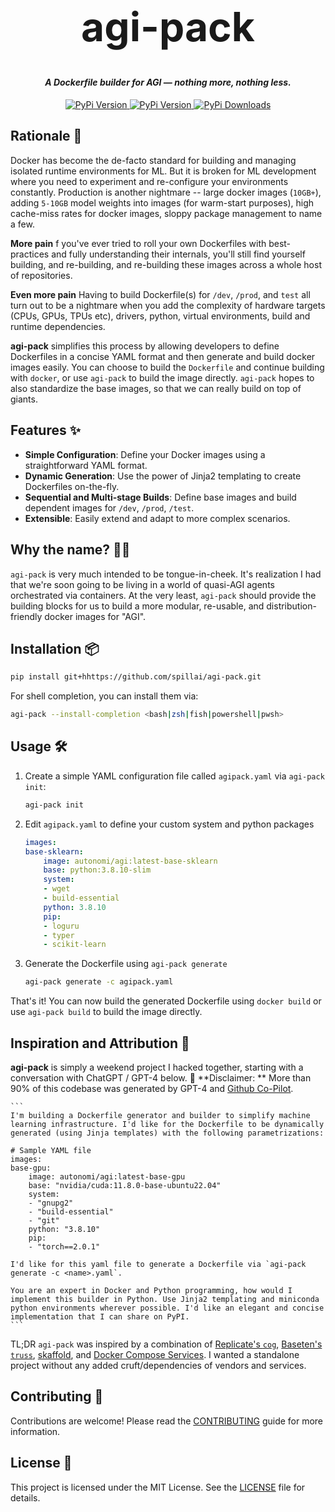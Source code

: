 <h1 align="center" style="font-size:64px;font-weight: bold;font-color:black;">agi-pack</h1>
<h4 align="center">
<i>A Dockerfile builder for AGI — nothing more, nothing less.</i>
</h4>

<p align="center">
<a href="https://pypi.org/project/agi-pack/">
    <img alt="PyPi Version" src="https://badge.fury.io/py/agi-pack.svg">
</a>
<a href="https://pypi.org/project/agi-pack/">
    <img alt="PyPi Version" src="https://img.shields.io/pypi/pyversions/agi-pack">
</a>
<a href="https://pypi.org/project/agi-pack/">
    <img alt="PyPi Downloads" src="https://img.shields.io/pypi/dm/agi-pack">
</a>

</p>

## Rationale 🤔

Docker has become the de-facto standard for building and managing isolated runtime environments for ML. But it is broken for ML development where you need to experiment and re-configure your environments constantly. Production is another nightmare -- large docker images (`10GB+`), adding `5-10GB` model weights into images (for warm-start purposes), high cache-miss rates for docker images, sloppy package management to name a few.

**More pain** f you've ever tried to roll your own Dockerfiles with best-practices and fully understanding their internals, you'll still find yourself building, and re-building, and re-building these images across a whole host of repositories.

**Even more pain** Having to build Dockerfile(s) for `/dev`, `/prod`, and `test` all turn out to be a nightmare when you add the complexity of hardware targets (CPUs, GPUs, TPUs etc), drivers, python, virtual environments, build and runtime dependencies.

**agi-pack** simplifies this process by allowing developers to define Dockerfiles in a concise YAML format and then generate and build docker images easily. You can choose to build the `Dockerfile` and continue building with `docker`, or use `agi-pack` to build the image directly. `agi-pack` hopes to also standardize the base images, so that we can really build on top of giants.

## Features ✨

- **Simple Configuration**: Define your Docker images using a straightforward YAML format.
- **Dynamic Generation**: Use the power of Jinja2 templating to create Dockerfiles on-the-fly.
- **Sequential and Multi-stage Builds**: Define base images and build dependent images for `/dev`, `/prod`, `/test`.
- **Extensible**: Easily extend and adapt to more complex scenarios.

## Why the name? 🤷‍♂️
`agi-pack` is very much intended to be tongue-in-cheek. It's realization I had that we're soon going to be living in a world of quasi-AGI agents orchestrated via containers. At the very least, `agi-pack` should provide the building blocks for us to build a more modular, re-usable, and distribution-friendly docker images for "AGI".

## Installation 📦

```bash
pip install git+hhttps://github.com/spillai/agi-pack.git
```

For shell completion, you can install them via:
```bash
agi-pack --install-completion <bash|zsh|fish|powershell|pwsh>
```

## Usage 🛠

1. Create a simple YAML configuration file called `agipack.yaml` via `agi-pack init`:

    ```bash
    agi-pack init
    ```

2. Edit `agipack.yaml` to define your custom system and python packages

    ```yaml
    images:
    base-sklearn:
        image: autonomi/agi:latest-base-sklearn
        base: python:3.8.10-slim
        system:
        - wget
        - build-essential
        python: 3.8.10
        pip:
        - loguru
        - typer
        - scikit-learn
    ```

3. Generate the Dockerfile using `agi-pack generate`

    ```bash
    agi-pack generate -c agipack.yaml
    ```

That's it! You can now build the generated Dockerfile using `docker build` or use `agi-pack build` to build the image directly.

## Inspiration and Attribution 🌟

**agi-pack** is simply a weekend project I hacked together, starting with a conversation with ChatGPT / GPT-4 below.
🚨 **Disclaimer: ** More than 90% of this codebase was generated by GPT-4 and [Github Co-Pilot](https://github.com/features/copilot).

    ```
    I'm building a Dockerfile generator and builder to simplify machine learning infrastructure. I'd like for the Dockerfile to be dynamically generated (using Jinja templates) with the following parametrizations:

    # Sample YAML file
    images:
    base-gpu:
        image: autonomi/agi:latest-base-gpu
        base: "nvidia/cuda:11.8.0-base-ubuntu22.04"
        system:
        - "gnupg2"
        - "build-essential"
        - "git"
        python: "3.8.10"
        pip:
        - "torch==2.0.1"

    I'd like for this yaml file to generate a Dockerfile via `agi-pack generate -c <name>.yaml`.

    You are an expert in Docker and Python programming, how would I implement this builder in Python. Use Jinja2 templating and miniconda python environments wherever possible. I'd like an elegant and concise implementation that I can share on PyPI.
    ```

TL;DR `agi-pack` was inspired by a combination of [Replicate's `cog`](https://github.com/replicate/cog), [Baseten's `truss`](https://github.com/basetenlabs/truss/), [skaffold](https://skaffold.dev/), and [Docker Compose Services](https://docs.docker.com/compose/compose-file/05-services/). I wanted a standalone project without any added cruft/dependencies of vendors and services.

## Contributing 🤝

Contributions are welcome! Please read the [CONTRIBUTING](CONTRIBUTING.md) guide for more information.

## License 📄

This project is licensed under the MIT License. See the [LICENSE](LICENSE) file for details.
